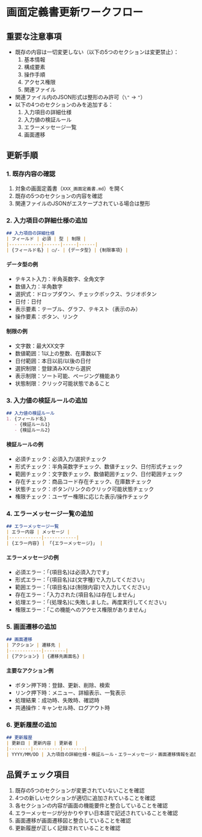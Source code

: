 # 画面定義書更新ワークフロー

## 重要な注意事項
- 既存の内容は一切変更しない（以下の5つのセクションは変更禁止）：
  1. 基本情報
  2. 構成要素
  3. 操作手順
  4. アクセス権限
  5. 関連ファイル
- 関連ファイル内のJSON形式は整形のみ許可（`\"` → `"`）
- 以下の4つのセクションのみを追加する：
  1. 入力項目の詳細仕様
  2. 入力値の検証ルール
  3. エラーメッセージ一覧
  4. 画面遷移

## 更新手順

### 1. 既存内容の確認
1. 対象の画面定義書（`XXX_画面定義書.md`）を開く
2. 既存の5つのセクションの内容を確認
3. 関連ファイルのJSONがエスケープされている場合は整形

### 2. 入力項目の詳細仕様の追加
```markdown
## 入力項目の詳細仕様
| フィールド | 必須 | 型 | 制限 |
|------------|------|-----|------|
| {フィールド名} | ○/- | {データ型} | {制限事項} |
```

#### データ型の例
- テキスト入力：半角英数字、全角文字
- 数値入力：半角数字
- 選択式：ドロップダウン、チェックボックス、ラジオボタン
- 日付：日付
- 表示要素：テーブル、グラフ、テキスト（表示のみ）
- 操作要素：ボタン、リンク

#### 制限の例
- 文字数：最大XX文字
- 数値範囲：1以上の整数、在庫数以下
- 日付範囲：本日以前/以後の日付
- 選択制限：登録済みXXから選択
- 表示制限：ソート可能、ページング機能あり
- 状態制限：クリック可能状態であること

### 3. 入力値の検証ルールの追加
```markdown
## 入力値の検証ルール
1. {フィールド名}
   - {検証ルール1}
   - {検証ルール2}
```

#### 検証ルールの例
- 必須チェック：必須入力/選択チェック
- 形式チェック：半角英数字チェック、数値チェック、日付形式チェック
- 範囲チェック：文字数チェック、数値範囲チェック、日付範囲チェック
- 存在チェック：商品コード存在チェック、在庫数チェック
- 状態チェック：ボタン/リンクのクリック可能状態チェック
- 権限チェック：ユーザー権限に応じた表示/操作チェック

### 4. エラーメッセージ一覧の追加
```markdown
## エラーメッセージ一覧
| エラー内容 | メッセージ |
|------------|------------|
| {エラー内容} | 「{エラーメッセージ}」 |
```

#### エラーメッセージの例
- 必須エラー：「{項目名}は必須入力です」
- 形式エラー：「{項目名}は{文字種}で入力してください」
- 範囲エラー：「{項目名}は{制限内容}で入力してください」
- 存在エラー：「入力された{項目名}は存在しません」
- 処理エラー：「{処理名}に失敗しました。再度実行してください」
- 権限エラー：「この機能へのアクセス権限がありません」

### 5. 画面遷移の追加
```markdown
## 画面遷移
| アクション | 遷移先 |
|------------|--------|
| {アクション} | {遷移先画面名} |
```

#### 主要なアクション例
- ボタン押下時：登録、更新、削除、検索
- リンク押下時：メニュー、詳細表示、一覧表示
- 処理結果：成功時、失敗時、確認時
- 共通操作：キャンセル時、ログアウト時

### 6. 更新履歴の追加
```markdown
## 更新履歴
| 更新日 | 更新内容 | 更新者 |
|--------|----------|--------|
| YYYY/MM/DD | 入力項目の詳細仕様・検証ルール・エラーメッセージ・画面遷移情報を追加 | 担当者名 |
```

## 品質チェック項目
1. 既存の5つのセクションが変更されていないことを確認
2. 4つの新しいセクションが適切に追加されていることを確認
3. 各セクションの内容が画面の機能要件と整合していることを確認
4. エラーメッセージが分かりやすい日本語で記述されていることを確認
5. 画面遷移が画面遷移図と整合していることを確認
6. 更新履歴が正しく記録されていることを確認